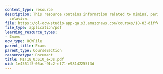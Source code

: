 ```yaml
---
content_type: resource
description: This resource contains information related to miminal period, and periodic
  solution.
file: https://ol-ocw-studio-app-qa.s3.amazonaws.com/courses/18-03-differential-equations-spring-2010/1e4551f505ac91c2ef71e98142255f3d_MIT18_03S10_ex3s.pdf
file_type: application/pdf
learning_resource_types:
- Exams
ocw_type: OCWFile
parent_title: Exams
parent_type: CourseSection
resourcetype: Document
title: MIT18_03S10_ex3s.pdf
uid: 1e4551f5-05ac-91c2-ef71-e98142255f3d
---
```

